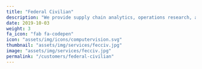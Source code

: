 ```yaml
---
title: "Federal Civilian"
description: "We provide supply chain analytics, operations research, and operations support to FDA, CISA, and CDC."
date: 2019-10-03
weight: 3
fa_icon: "fab fa-codepen"
icon: "assets/img/icons/computervision.svg"
thumbnail: "assets/img/services/fecciv.jpg"
image: "assets/img/services/fecciv.jpg"
permalink: "/customers/federal-civilian"
---
```


